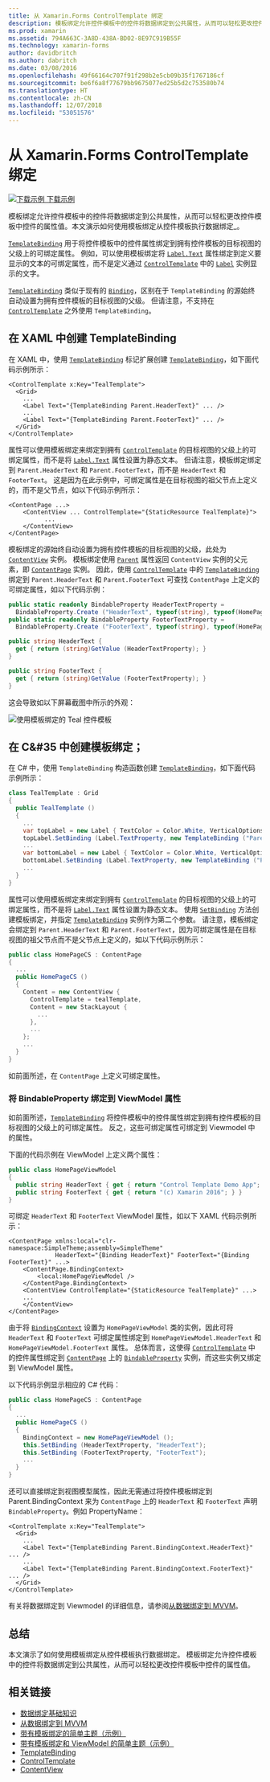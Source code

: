 ```yaml
---
title: 从 Xamarin.Forms ControlTemplate 绑定
description: 模板绑定允许控件模板中的控件将数据绑定到公共属性，从而可以轻松更改控件模板中控件的属性值。 本文演示如何使用模板绑定从控件模板执行数据绑定。
ms.prod: xamarin
ms.assetid: 794A663C-3A8D-438A-BD02-8E97C919B55F
ms.technology: xamarin-forms
author: davidbritch
ms.author: dabritch
ms.date: 03/08/2016
ms.openlocfilehash: 49f66164c707f91f298b2e5cb09b35f1767186cf
ms.sourcegitcommit: be6f6a8f77679bb9675077ed25b5d2c753580b74
ms.translationtype: HT
ms.contentlocale: zh-CN
ms.lasthandoff: 12/07/2018
ms.locfileid: "53051576"
---
```

# <a name="binding-from-a-xamarinforms-controltemplate"></a>从 Xamarin.Forms ControlTemplate 绑定

[![下载示例](~/media/shared/download.png) 下载示例](https://developer.xamarin.com/samples/xamarin-forms/templates/controltemplates/simplethemewithtemplatebinding/)

模板绑定允许控件模板中的控件将数据绑定到公共属性，从而可以轻松更改控件模板中控件的属性值。本文演示如何使用模板绑定从控件模板执行数据绑定_。

[`TemplateBinding`](xref:Xamarin.Forms.TemplateBinding) 用于将控件模板中的控件属性绑定到拥有控件模板的目标视图的父级上的可绑定属性。 例如，可以使用模板绑定将 [`Label.Text`](xref:Xamarin.Forms.Label.Text) 属性绑定到定义要显示的文本的可绑定属性，而不是定义通过 [`ControlTemplate`](xref:Xamarin.Forms.ControlTemplate) 中的 [`Label`](xref:Xamarin.Forms.Label) 实例显示的文字。

[`TemplateBinding`](xref:Xamarin.Forms.TemplateBinding) 类似于现有的 [`Binding`](xref:Xamarin.Forms.Binding)，区别在于 `TemplateBinding` 的源始终自动设置为拥有控件模板的目标视图的父级。 但请注意，不支持在 [`ControlTemplate`](xref:Xamarin.Forms.ControlTemplate) 之外使用 `TemplateBinding`。

## <a name="creating-a-templatebinding-in-xaml"></a>在 XAML 中创建 TemplateBinding

在 XAML 中，使用 [`TemplateBinding`](xref:Xamarin.Forms.Xaml.TemplateBindingExtension) 标记扩展创建 [`TemplateBinding`](xref:Xamarin.Forms.TemplateBinding)，如下面代码示例所示：

```xaml
<ControlTemplate x:Key="TealTemplate">
  <Grid>
    ...
    <Label Text="{TemplateBinding Parent.HeaderText}" ... />
    ...
    <Label Text="{TemplateBinding Parent.FooterText}" ... />
  </Grid>
</ControlTemplate>
```

属性可以使用模板绑定来绑定到拥有 [`ControlTemplate`](xref:Xamarin.Forms.ControlTemplate) 的目标视图的父级上的可绑定属性，而不是将 [`Label.Text`](xref:Xamarin.Forms.Label.Text) 属性设置为静态文本。 但请注意，模板绑定绑定到 `Parent.HeaderText` 和 `Parent.FooterText`，而不是 `HeaderText` 和 `FooterText`。 这是因为在此示例中，可绑定属性是在目标视图的祖父节点上定义的，而不是父节点，如以下代码示例所示：

```xaml
<ContentPage ...>
    <ContentView ... ControlTemplate="{StaticResource TealTemplate}">
          ...
    </ContentView>
</ContentPage>
```

模板绑定的源始终自动设置为拥有控件模板的目标视图的父级，此处为 [`ContentView`](xref:Xamarin.Forms.ContentView) 实例。 模板绑定使用 [`Parent`](xref:Xamarin.Forms.Element.Parent) 属性返回 `ContentView` 实例的父元素，即 [`ContentPage`](xref:Xamarin.Forms.ContentPage) 实例。 因此，使用 [`ControlTemplate`](xref:Xamarin.Forms.ControlTemplate) 中的 [`TemplateBinding`](xref:Xamarin.Forms.TemplateBinding) 绑定到 `Parent.HeaderText` 和 `Parent.FooterText` 可查找 `ContentPage` 上定义的可绑定属性，如以下代码示例：

```csharp
public static readonly BindableProperty HeaderTextProperty =
  BindableProperty.Create ("HeaderText", typeof(string), typeof(HomePage), "Control Template Demo App");
public static readonly BindableProperty FooterTextProperty =
  BindableProperty.Create ("FooterText", typeof(string), typeof(HomePage), "(c) Xamarin 2016");

public string HeaderText {
  get { return (string)GetValue (HeaderTextProperty); }
}

public string FooterText {
  get { return (string)GetValue (FooterTextProperty); }
}
```

这会导致如以下屏幕截图中所示的外观：

![](template-binding-images/teal-theme.png "使用模板绑定的 Teal 控件模板")

## <a name="creating-a-templatebinding-in-c35"></a>在 C&#35 中创建模板绑定；

在 C# 中，使用 `TemplateBinding` 构造函数创建 [`TemplateBinding`](xref:Xamarin.Forms.TemplateBinding)，如下面代码示例所示：

```csharp
class TealTemplate : Grid
{
  public TealTemplate ()
  {
    ...
    var topLabel = new Label { TextColor = Color.White, VerticalOptions = LayoutOptions.Center };
    topLabel.SetBinding (Label.TextProperty, new TemplateBinding ("Parent.HeaderText"));
    ...
    var bottomLabel = new Label { TextColor = Color.White, VerticalOptions = LayoutOptions.Center };
    bottomLabel.SetBinding (Label.TextProperty, new TemplateBinding ("Parent.FooterText"));
    ...
  }
}
```

属性可以使用模板绑定来绑定到拥有 [`ControlTemplate`](xref:Xamarin.Forms.ControlTemplate) 的目标视图的父级上的可绑定属性，而不是将 [`Label.Text`](xref:Xamarin.Forms.Label.Text) 属性设置为静态文本。 使用 [`SetBinding`](xref:Xamarin.Forms.BindableObject.SetBinding(Xamarin.Forms.BindableProperty,Xamarin.Forms.BindingBase)) 方法创建模板绑定，并指定 [`TemplateBinding`](xref:Xamarin.Forms.TemplateBinding) 实例作为第二个参数。 请注意，模板绑定会绑定到 `Parent.HeaderText` 和 `Parent.FooterText`，因为可绑定属性是在目标视图的祖父节点而不是父节点上定义的，如以下代码示例所示：

```csharp
public class HomePageCS : ContentPage
{
  ...
  public HomePageCS ()
  {
    Content = new ContentView {
      ControlTemplate = tealTemplate,
      Content = new StackLayout {
        ...
      },
      ...
    };
    ...
  }
}
```

如前面所述，在 `ContentPage` 上定义可绑定属性。

### <a name="binding-a-bindableproperty-to-a-viewmodel-property"></a>将 BindableProperty 绑定到 ViewModel 属性

如前面所述，[`TemplateBinding`](xref:Xamarin.Forms.TemplateBinding) 将控件模板中的控件属性绑定到拥有控件模板的目标视图的父级上的可绑定属性。 反之，这些可绑定属性可绑定到 Viewmodel 中的属性。

下面的代码示例在 ViewModel 上定义两个属性：

```csharp
public class HomePageViewModel
{
  public string HeaderText { get { return "Control Template Demo App"; } }
  public string FooterText { get { return "(c) Xamarin 2016"; } }
}
```

可绑定 `HeaderText` 和 `FooterText` ViewModel 属性，如以下 XAML 代码示例所示：

```xaml
<ContentPage xmlns:local="clr-namespace:SimpleTheme;assembly=SimpleTheme"
             HeaderText="{Binding HeaderText}" FooterText="{Binding FooterText}" ...>
    <ContentPage.BindingContext>
        <local:HomePageViewModel />
    </ContentPage.BindingContext>
    <ContentView ControlTemplate="{StaticResource TealTemplate}" ...>
    ...
    </ContentView>
</ContentPage>
```

由于将 [`BindingContext`](xref:Xamarin.Forms.BindableObject.BindingContext) 设置为 `HomePageViewModel` 类的实例，因此可将`HeaderText` 和 `FooterText` 可绑定属性绑定到 `HomePageViewModel.HeaderText` 和 `HomePageViewModel.FooterText` 属性。 总体而言，这使得 [`ControlTemplate`](xref:Xamarin.Forms.ControlTemplate) 中的控件属性绑定到 [`ContentPage`](xref:Xamarin.Forms.ContentPage) 上的 [`BindableProperty`](xref:Xamarin.Forms.BindableProperty) 实例，而这些实例又绑定到 ViewModel 属性。

以下代码示例显示相应的 C# 代码：

```csharp
public class HomePageCS : ContentPage
{
  ...
  public HomePageCS ()
  {
    BindingContext = new HomePageViewModel ();
    this.SetBinding (HeaderTextProperty, "HeaderText");
    this.SetBinding (FooterTextProperty, "FooterText");
    ...
  }
}
```

还可以直接绑定到视图模型属性，因此无需通过将控件模板绑定到 Parent.BindingContext 来为 `ContentPage` 上的 `HeaderText` 和 `FooterText` 声明 `BindableProperty`。例如 PropertyName：

```xaml
<ControlTemplate x:Key="TealTemplate">
  <Grid>
    ...
    <Label Text="{TemplateBinding Parent.BindingContext.HeaderText}" ... />
    ...
    <Label Text="{TemplateBinding Parent.BindingContext.FooterText}" ... />
  </Grid>
</ControlTemplate>
```

有关将数据绑定到 Viewmodel 的详细信息，请参阅[从数据绑定到 MVVM](~/xamarin-forms/xaml/xaml-basics/data-bindings-to-mvvm.md)。

## <a name="summary"></a>总结

本文演示了如何使用模板绑定从控件模板执行数据绑定。 模板绑定允许控件模板中的控件将数据绑定到公共属性，从而可以轻松更改控件模板中控件的属性值。

## <a name="related-links"></a>相关链接

- [数据绑定基础知识](~/xamarin-forms/xaml/xaml-basics/data-binding-basics.md)
- [从数据绑定到 MVVM](~/xamarin-forms/xaml/xaml-basics/data-bindings-to-mvvm.md)
- [带有模板绑定的简单主题（示例）](https://developer.xamarin.com/samples/xamarin-forms/templates/controltemplates/simplethemewithtemplatebinding/)
- [带有模板绑定和 ViewModel 的简单主题（示例）](https://developer.xamarin.com/samples/xamarin-forms/templates/controltemplates/simplethemewithtemplatebindingandviewmodel/)
- [TemplateBinding](xref:Xamarin.Forms.TemplateBinding)
- [ControlTemplate](xref:Xamarin.Forms.ControlTemplate)
- [ContentView](xref:Xamarin.Forms.ContentView)
